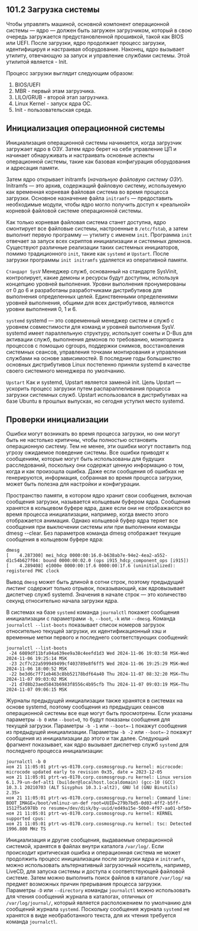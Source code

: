## 101.2 Загрузка системы

Чтобы управлять машиной, основной компонент операционной системы — ядро ​​— должен быть загружен загрузчиком, который в свою очередь загружается предустановленной прошивкой, такой как BIOS или UEFI. После загрузки, ядро ​​продолжает процесс загрузки, идентифицируя и настраивая оборудование. Наконец, ядро ​​вызывает утилиту, отвечающую за запуск и управление службами системы. Этой утилитой является - Init.

Процесс загрузки выглядит следующим образом:

1. BIOS/UEFI
2. MBR - первый этам загрузчика.
3. LILO/GRUB - второй этап загрузчика.
4. Linux Kernel - запуск ядра ОС.
5. Init - пользовательская среда.

## Инициализация операционной системы

Инициализация операционной системы начинается, когда загрузчик загружает ядро ​​в ОЗУ. Затем ядро ​​берет на себя управление ЦП и начинает обнаруживать и настраивать основные аспекты операционной системы, такие как базовая конфигурация оборудования и адресация памяти.

Затем ядро ​​открывает initramfs (_начальную файловую систему ОЗУ_). Initramfs — это архив, содержащий файловую систему, используемую как временная корневая файловая система во время процесса загрузки. Основное назначение файла `initramfs` — предоставить необходимые модули, чтобы ядро ​​могло получить доступ к «реальной» корневой файловой системе операционной системы.

Как только корневая файловая система станет доступна, ядро ​​смонтирует все файловые системы, настроенные в `/etc/fstab`, а затем выполнит первую программу — утилиту с именем `init`. Программа `init` отвечает за запуск всех скриптов инициализации и системных демонов. Существуют различные реализации таких системных инициаторов, помимо традиционного `init`, такие как `systemd` и `Upstart`. После загрузки программы `init initramfs` удаляется из оперативной памяти.

`Стандарт SysV`
Менеджер служб, основанный на стандарте SysVinit, контролирует, какие демоны и ресурсы будут доступны, используя концепцию уровней выполнения. Уровни выполнения пронумерованы от 0 до 6 и разработаны разработчиками дистрибутивов для выполнения определенных целей. Единственными определениями уровней выполнения, общими для всех дистрибутивов, являются уровни выполнения 0, 1 и 6.

`systemd`
systemd — это современный менеджер систем и служб с уровнем совместимости для команд и уровней выполнения SysV. systemd имеет параллельную структуру, использует сокеты и D-Bus для активации служб, выполнения демонов по требованию, мониторинга процессов с помощью cgroups, поддержки снимков, восстановления системных сеансов, управления точками монтирования и управления службами на основе зависимостей. В последние годы большинство основных дистрибутивов Linux постепенно приняли systemd в качестве своего системного менеджера по умолчанию.

`Upstart`
Как и systemd, Upstart является заменой init. Цель Upstart — ускорить процесс загрузки путем распараллеливания процесса загрузки системных служб. Upstart использовался в дистрибутивах на базе Ubuntu в прошлых выпусках, но сегодня уступил место systemd.


## Проверки инициализации

Ошибки могут возникать во время процесса загрузки, но они могут быть не настолько критичны, чтобы полностью остановить операционную систему. Тем не менее, эти ошибки могут поставить под угрозу ожидаемое поведение системы. Все ошибки приводят к сообщениям, которые могут быть использованы для будущих расследований, поскольку они содержат ценную информацию о том, когда и как произошла ошибка. Даже если сообщения об ошибках не генерируются, информация, собранная во время процесса загрузки, может быть полезна для настройки и конфигурации.

Пространство памяти, в котором ядро ​​хранит свои сообщения, включая сообщения загрузки, называется кольцевым буфером ядра. Сообщения хранятся в кольцевом буфере ядра, даже если они не отображаются во время процесса инициализации, например, когда вместо этого отображается анимация. Однако кольцевой буфер ядра теряет все сообщения при выключении системы или при выполнении команды dmesg --clear. Без параметров команда dmesg отображает текущие сообщения в кольцевом буфере ядра:

```
dmesg
[    4.287300] mei_hdcp 0000:00:16.0-b638ab7e-94e2-4ea2-a552-d1c54b627f04: bound 0000:00:02.0 (ops i915_hdcp_component_ops [i915])
[    4.289408] e1000e 0000:00:1f.6 0000:00:1f.6 (uninitialized): registered PHC clock
```

Вывод `dmesg` может быть длиной в сотни строк, поэтому предыдущий листинг содержит только отрывок, показывающий, как ядро ​​вызывает диспетчер служб systemd. Значения в начале строк — это количество секунд относительно начала загрузки ядра.

В системах на базе `systemd` команда `journalctl` покажет сообщения инициализации с параметрами `-b`, `--boot`, `-k` или `--dmesg`. Команда `journalctl --list-boots` показывает список номеров загрузок относительно текущей загрузки, их идентификационный хэш и временные метки первого и последнего соответствующих сообщений:

```
journalctl --list-boots
 -24 6089df11bfa94a639ee9a38c4eefd1d3 Wed 2024-11-06 19:03:58 MSK—Wed 2024-11-06 19:25:14 MSK
 -23 2cf7c22a599949499cf403789e8f6ff5 Wed 2024-11-06 19:25:29 MSK—Wed 2024-11-06 18:00:52 MSK
 -22 be3d6c7f71eb463c8bb52178bdf64a40 Thu 2024-11-07 08:32:20 MSK—Thu 2024-11-07 09:03:02 MSK
 -21 d7d8b23aed5843b6983f8556c4b95cfb Thu 2024-11-07 09:03:19 MSK—Thu 2024-11-07 09:06:15 MSK
```
Журналы предыдущей инициализации также хранятся в системах на основе systemd, поэтому сообщения из предыдущих сеансов операционной системы все еще могут быть просмотрены. Если указаны параметры `-b 0` или `--boot=0`, то будут показаны сообщения для текущей загрузки. Параметры `-b -1` или `--boot=-1` покажут сообщения из предыдущей инициализации. Параметры `-b -2` или `--boot=-2` покажут сообщения из инициализации до этого и так далее. Следующий фрагмент показывает, как ядро ​​вызывает диспетчер служб `systemd` для последнего процесса инициализации:

```
journalctl -b 0
ноя 21 11:05:01 ptrt-ws-0170.corp.cosmosgroup.ru kernel: microcode: microcode updated early to revision 0x35, date = 2023-12-05
ноя 21 11:05:01 ptrt-ws-0170.corp.cosmosgroup.ru kernel: Linux version 6.1.79-un-def-alt1 (builder@localhost.localdomain) (gcc-10 (GCC) 10.3.1 20210703 (ALT Sisyphus 10.3.1-alt2), GNU ld (GNU Binutils) 2.35>
ноя 21 11:05:01 ptrt-ws-0170.corp.cosmosgroup.ru kernel: Command line: BOOT_IMAGE=/boot/vmlinuz-un-def root=UUID=279b7bd5-0d03-4ff2-b5ff-1512f5a5978b ro resume=/dev/disk/by-uuid/ed49a15e-50b0-4f97-aa01-bf50>
ноя 21 11:05:01 ptrt-ws-0170.corp.cosmosgroup.ru kernel: KERNEL supported cpus:
ноя 21 11:05:01 ptrt-ws-0170.corp.cosmosgroup.ru kernel: tsc: Detected 1996.800 MHz TS
```

Инициализация и другие сообщения, выдаваемые операционной системой, хранятся в файлах внутри каталога `/var/log/`. Если происходит критическая ошибка и операционная система не может продолжить процесс инициализации после загрузки ядра и `initramfs`, можно использовать альтернативный загрузочный носитель, например, LiveCD, для запуска системы и доступа к соответствующей файловой системе. Затем можно выполнить поиск файлов в каталоге `/var/log/` на предмет возможных причин прерывания процесса загрузки. Параметры `-D` или `--directory` команды `journalctl` можно использовать для чтения сообщений журнала в каталогах, отличных от `/var/log/journal/`, который является расположением по умолчанию для сообщений журнала `systemd`. Поскольку сообщения журнала `systemd` не хранятся в виде необработанного текста, для их чтения требуется команда `journalctl`.

